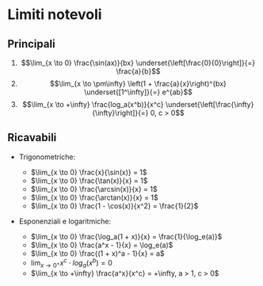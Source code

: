 # Limiti notevoli

## Principali

1. $$\lim_{x \to 0} \frac{\sin(ax)}{bx} \underset{\left[\frac{0}{0}\right]}{=} \frac{a}{b}$$
2. $$\lim_{x \to \pm\infty} \left(1 + \frac{a}{x}\right)^{bx} \underset{[1^\infty]}{=} e^{ab}$$
3. $$\lim_{x \to +\infty} \frac{log_a(x^b)}{x^c} \underset{\left[\frac{\infty}{\infty}\right]}{=} 0, c > 0$$

## Ricavabili

- Trigonometriche:
	- $\lim_{x \to 0} \frac{x}{\sin(x)} = 1$
	- $\lim_{x \to 0} \frac{\tan(x)}{x} = 1$
	- $\lim_{x \to 0} \frac{\arcsin(x)}{x} = 1$
	- $\lim_{x \to 0} \frac{\arctan(x)}{x} = 1$
	- $\lim_{x \to 0} \frac{1 - \cos(x)}{x^2} = \frac{1}{2}$

- Esponenziali e logaritmiche:
	- $\lim_{x \to 0} \frac{\log_a(1 + x)}{x} = \frac{1}{\log_e(a)}$
	- $\lim_{x \to 0} \frac{a^x - 1}{x} = \log_e(a)$
	- $\lim_{x \to 0} \frac{(1 + x)^a - 1}{x} = a$
	- $\lim_{x \to 0^+} x^c \cdot log_a(x^b) = 0$
	- $\lim_{x \to +\infty} \frac{a^x}{x^c} = +\infty, a > 1, c > 0$
